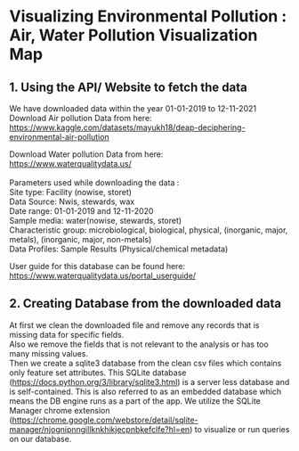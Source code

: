 # Visualizing Environmental Pollution : Air, Water Pollution Visualization Map

## 1. Using the API/ Website to fetch the data
We have downloaded data within the year 01-01-2019 to 12-11-2021 <br>
Download Air pollution Data from here: <br> 
https://www.kaggle.com/datasets/mayukh18/deap-deciphering-environmental-air-pollution <br> 

Download Water pollution Data from here: <br> 
https://www.waterqualitydata.us/ <br> 
<br>
Parameters used while downloading the data : <br> 
Site type: Facility (nowise, storet)<br>
Data Source: Nwis, stewards, wax<br>
Date range: 01-01-2019 and 12-11-2020<br>
Sample media: water(nowise, stewards, storet)<br>
Characteristic group: microbiological, biological, physical, (inorganic, major, metals), (inorganic, major, non-metals)<br>
Data Profiles: Sample Results (Physical/chemical metadata)<br> 

User guide for this database can be found here: <br>
https://www.waterqualitydata.us/portal_userguide/

## 2. Creating Database from the downloaded data
At first we clean the downloaded file and remove any records that is missing data for specific fields. <br>
Also we remove the fields that is not relevant to the analysis or has too many missing values. <br>
Then we create a sqlite3 database from the clean csv files which contains only feature set attributes. This SQLite database (https://docs.python.org/3/library/sqlite3.html) is a server less database and is self-contained. This is also referred to as an embedded database which means the DB engine runs as a part of the app. We utilize the SQLite Manager chrome extension (https://chrome.google.com/webstore/detail/sqlite-manager/njognipnngillknkhikjecpnbkefclfe?hl=en) to visualize or run queries on our database. <br>


